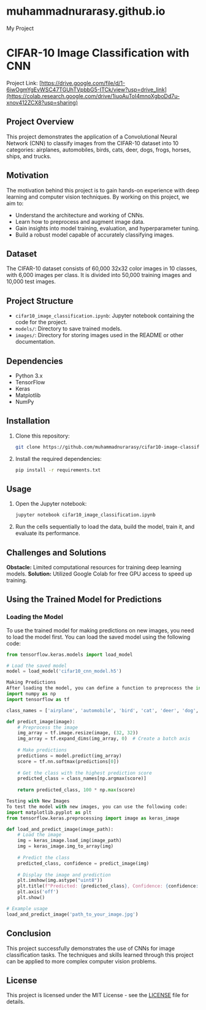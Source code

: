 # muhammadnurarasy.github.io
My Project
# CIFAR-10 Image Classification with CNN
Project Link: [https://drive.google.com/file/d/1-6iwOgmYgEvWSC47TGUhTVpbbG5-ITCk/view?usp=drive_link](https://colab.research.google.com/drive/1iuoAuToI4mnoXgboDd7u-xnov412ZCX8?usp=sharing)
## Project Overview

This project demonstrates the application of a Convolutional Neural Network (CNN) to classify images from the CIFAR-10 dataset into 10 categories: airplanes, automobiles, birds, cats, deer, dogs, frogs, horses, ships, and trucks.

## Motivation

The motivation behind this project is to gain hands-on experience with deep learning and computer vision techniques. By working on this project, we aim to:

- Understand the architecture and working of CNNs.
- Learn how to preprocess and augment image data.
- Gain insights into model training, evaluation, and hyperparameter tuning.
- Build a robust model capable of accurately classifying images.

## Dataset

The CIFAR-10 dataset consists of 60,000 32x32 color images in 10 classes, with 6,000 images per class. It is divided into 50,000 training images and 10,000 test images.

## Project Structure

- `cifar10_image_classification.ipynb`: Jupyter notebook containing the code for the project.
- `models/`: Directory to save trained models.
- `images/`: Directory for storing images used in the README or other documentation.

## Dependencies

- Python 3.x
- TensorFlow
- Keras
- Matplotlib
- NumPy

## Installation

1. Clone this repository:
    ```bash
    git clone https://github.com/muhammadnurarasy/cifar10-image-classification.git
    ```
2. Install the required dependencies:
    ```bash
    pip install -r requirements.txt
    ```

## Usage

1. Open the Jupyter notebook:
    ```bash
    jupyter notebook cifar10_image_classification.ipynb
    ```
2. Run the cells sequentially to load the data, build the model, train it, and evaluate its performance.

## Challenges and Solutions

**Obstacle:** Limited computational resources for training deep learning models.
**Solution:** Utilized Google Colab for free GPU access to speed up training.

## Using the Trained Model for Predictions

### Loading the Model

To use the trained model for making predictions on new images, you need to load the model first. You can load the saved model using the following code:

```python
from tensorflow.keras.models import load_model

# Load the saved model
model = load_model('cifar10_cnn_model.h5')

Making Predictions
After loading the model, you can define a function to preprocess the input image and make predictions. Here’s an example function to predict the class of a new image:
import numpy as np
import tensorflow as tf

class_names = ['airplane', 'automobile', 'bird', 'cat', 'deer', 'dog', 'frog', 'horse', 'ship', 'truck']

def predict_image(image):
    # Preprocess the image
    img_array = tf.image.resize(image, (32, 32))
    img_array = tf.expand_dims(img_array, 0)  # Create a batch axis
    
    # Make predictions
    predictions = model.predict(img_array)
    score = tf.nn.softmax(predictions[0])
    
    # Get the class with the highest prediction score
    predicted_class = class_names[np.argmax(score)]
    
    return predicted_class, 100 * np.max(score)

Testing with New Images
To test the model with new images, you can use the following code:
import matplotlib.pyplot as plt
from tensorflow.keras.preprocessing import image as keras_image

def load_and_predict_image(image_path):
    # Load the image
    img = keras_image.load_img(image_path)
    img = keras_image.img_to_array(img)
    
    # Predict the class
    predicted_class, confidence = predict_image(img)
    
    # Display the image and prediction
    plt.imshow(img.astype("uint8"))
    plt.title(f"Predicted: {predicted_class}, Confidence: {confidence:.2f}%")
    plt.axis('off')
    plt.show()

# Example usage
load_and_predict_image('path_to_your_image.jpg')
```

## Conclusion

This project successfully demonstrates the use of CNNs for image classification tasks. The techniques and skills learned through this project can be applied to more complex computer vision problems.

## License

This project is licensed under the MIT License - see the [LICENSE](LICENSE) file for details.




